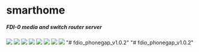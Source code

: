 # smarthome
<h5>FDI-0 media and switch router server</h5>
<img src="images/cctv.png"></img>
<img src="images/login.PNG"></img>
<img src="images/musicplayer.png"></img>
<img src="images/setting account.PNG"></img>
<img src="images/setting timer saklar.PNG"></img>
<img src="images/startup.PNG"></img>
<img src="images/uciconfig.PNG"></img>
<img src="images/videoplayer.PNG"></img>
"# fdio_phonegap_v1.0.2" 
"# fdio_phonegap_v1.0.2" 
